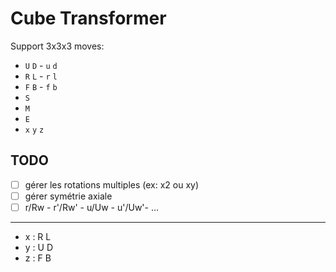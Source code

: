 # Cube Transformer

Support 3x3x3 moves:
* `U` `D` - `u` `d`
* `R` `L` - `r` `l`
* `F` `B` - `f` `b`
* `S`
* `M`
* `E`
* `x` `y` `z`

## TODO

- [ ] gérer les rotations multiples (ex: x2 ou xy)
- [ ] gérer symétrie axiale
- [ ] r/Rw - r'/Rw' - u/Uw - u'/Uw'- ...

---

- x : R L
- y : U D
- z : F B
